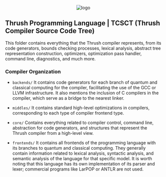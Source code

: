<p align="center">
  <img src= "https://github.com/thrushlang/thrushc/blob/master/assets/thrushlang-v1.6.png" alt= "logo" style= "width: 2hv; height: 2hv;"> </img>
</p>

## Thrush Programming Language | TCSCT (Thrush Compiler Source Code Tree)

This folder contains everything that the Thrush compiler represents, from its code generators, bounds checking processes, lexical analysis, abstract tree representation construction, optimizers, optimization pass handler, command line, diagnostics, and much more.

### Compiler Organization

- ``backends/`` It contains code generators for each branch of quantum and classical computing for the compiler, facilitating the use of the GCC or LLVM infrastructure. It also mentions the inclusion of C compilers in the compiler, which serve as a bridge to the nearest linker.

- ``middles/`` It contains standard high-level optimizations in compilers, corresponding to each type of compiler frontend type.
 
- ``core/`` Contains everything related to compiler control, command line, abstraction for code generators, and structures that represent the Thrush compiler from a high-level view.

- ``frontends/`` It contains all frontends of the programming language with its branches to quantum and classical computing. They generally contain information related to lexical analysis, syntactic analysis, and semantic analysis of the language for that specific model. It is worth noting that this language has its own implementation of its parser and lexer; commercial programs like LarPOP or ANTLR are not used.
